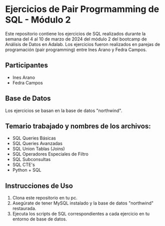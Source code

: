 # Ejercicios de Pair Progrmamming de SQL - Módulo 2

Este repositorio contiene los ejercicios de SQL realizados durante la semana del 4 al 10 de marzo de 2024 del módulo 2 del bootcamp de Análisis de Datos en Adalab. Los ejercicios fueron realizados en parejas de programación (pair programming) entre Ines Arano y Fedra Campos.

## Participantes
- Ines Arano
- Fedra Campos

## Base de Datos
Los ejercicios se basan en la base de datos "northwind". 

## Temario trabajado y nombres de los archivos:
- SQL Queries Básicas
- SQL Queries Avanzadas
- SQL Union Tablas (Joins)
- SQL Operadores Especiales de Filtro
- SQL Subconsultas
- SQL CTE's
- Python + SQL


## Instrucciones de Uso
1. Clona este repositorio en tu pc.
2. Asegúrate de tener MySQL instalado y la base de datos "northwind" restaurada.
3. Ejecuta los scripts de SQL correspondientes a cada ejercicio en tu entorno de base de datos.

